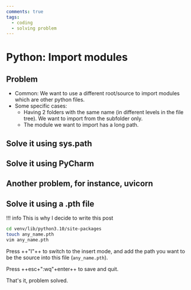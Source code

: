 ```yaml
---
comments: true
tags:
  - coding
  - solving problem
---
```


# Python: Import modules

## Problem

- Common: We want to use a different root/source to import modules which are other python files.
- Some specific cases:
  - Having 2 folders with the same name (in different levels in the file tree). We want to import from the subfolder only.
  - The module we want to import has a long path.

## Solve it using sys.path

## Solve it using PyCharm

## Another problem, for instance, uvicorn

## Solve it using a .pth file

!!! info
    This is why I decide to write this post

```zsh
cd venv/lib/python3.10/site-packages
touch any_name.pth
vim any_name.pth
```

Press ++"I"++ to switch to the insert mode, and add the path you want to be the source into this file (`any_name.pth`).

Press ++esc+":wq"+enter++ to save and quit.

That's it, problem solved.
